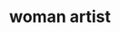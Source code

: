---
layout: smileys&emotion
title: woman artist
emoji: woman_artist
permalink: 👩‍🎨.html
image: assets/img/3moji/woman_artist.png
---